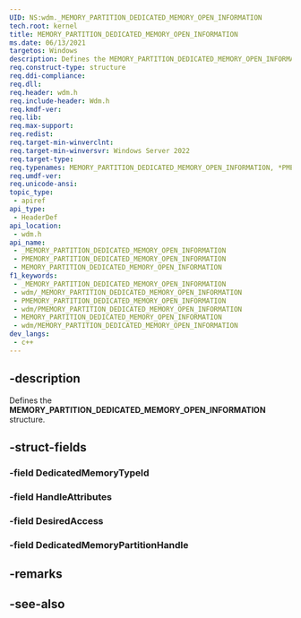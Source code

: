 ```yaml
---
UID: NS:wdm._MEMORY_PARTITION_DEDICATED_MEMORY_OPEN_INFORMATION
tech.root: kernel
title: MEMORY_PARTITION_DEDICATED_MEMORY_OPEN_INFORMATION
ms.date: 06/13/2021
targetos: Windows
description: Defines the MEMORY_PARTITION_DEDICATED_MEMORY_OPEN_INFORMATION structure.
req.construct-type: structure
req.ddi-compliance: 
req.dll: 
req.header: wdm.h
req.include-header: Wdm.h
req.kmdf-ver: 
req.lib: 
req.max-support: 
req.redist: 
req.target-min-winverclnt: 
req.target-min-winversvr: Windows Server 2022
req.target-type: 
req.typenames: MEMORY_PARTITION_DEDICATED_MEMORY_OPEN_INFORMATION, *PMEMORY_PARTITION_DEDICATED_MEMORY_OPEN_INFORMATION
req.umdf-ver: 
req.unicode-ansi: 
topic_type:
 - apiref
api_type:
 - HeaderDef
api_location:
 - wdm.h
api_name:
 - _MEMORY_PARTITION_DEDICATED_MEMORY_OPEN_INFORMATION
 - PMEMORY_PARTITION_DEDICATED_MEMORY_OPEN_INFORMATION
 - MEMORY_PARTITION_DEDICATED_MEMORY_OPEN_INFORMATION
f1_keywords:
 - _MEMORY_PARTITION_DEDICATED_MEMORY_OPEN_INFORMATION
 - wdm/_MEMORY_PARTITION_DEDICATED_MEMORY_OPEN_INFORMATION
 - PMEMORY_PARTITION_DEDICATED_MEMORY_OPEN_INFORMATION
 - wdm/PMEMORY_PARTITION_DEDICATED_MEMORY_OPEN_INFORMATION
 - MEMORY_PARTITION_DEDICATED_MEMORY_OPEN_INFORMATION
 - wdm/MEMORY_PARTITION_DEDICATED_MEMORY_OPEN_INFORMATION
dev_langs:
 - c++
---
```


## -description

Defines the **MEMORY_PARTITION_DEDICATED_MEMORY_OPEN_INFORMATION** structure.

## -struct-fields

### -field DedicatedMemoryTypeId

### -field HandleAttributes

### -field DesiredAccess

### -field DedicatedMemoryPartitionHandle

## -remarks

## -see-also
